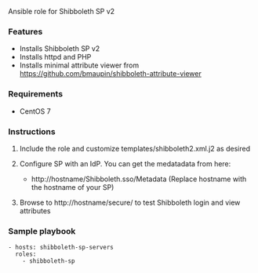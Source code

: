 Ansible role for Shibboleth SP v2

### Features

- Installs Shibboleth SP v2
- Installs httpd and PHP
- Installs minimal attribute viewer from https://github.com/bmaupin/shibboleth-attribute-viewer


### Requirements

- CentOS 7


### Instructions

1. Include the role and customize templates/shibboleth2.xml.j2 as desired

2. Configure SP with an IdP. You can get the medatadata from here:
    - http://hostname/Shibboleth.sso/Metadata (Replace hostname with the hostname of your SP)

3. Browse to http://hostname/secure/ to test Shibboleth login and view attributes


### Sample playbook

    - hosts: shibboleth-sp-servers
      roles:
        - shibboleth-sp
